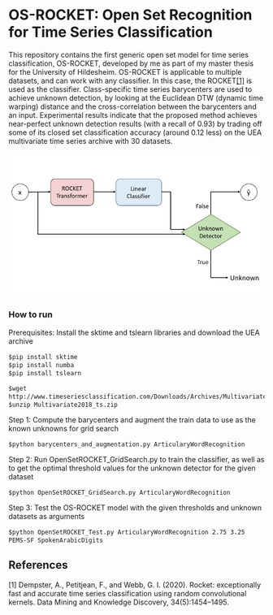 # OS-ROCKET: Open Set Recognition for Time Series Classification

This repository contains the first generic open set model for time series classification, OS-ROCKET, developed by me as part of my master thesis for the University of Hildesheim. OS-ROCKET is applicable to multiple datasets, and can work with any classifier. In this case, the ROCKET[[1]](#1) is used as the classifier. Class-specific time series barycenters are used to achieve unknown detection, by looking at the Euclidean DTW (dynamic time warping) distance and the cross-correlation between the barycenters and an input. Experimental results indicate that the proposed method achieves near-perfect unknown detection results (with a recall of 0.93) by trading off some of its closed set classification accuracy (around 0.12 less) on the UEA multivariate time series archive with 30 datasets. 

![OS ROCKET Diagram](https://github.com/tolgaakar/OS-ROCKET-Open-Set-Recognition-for-Time-Series-Classification/blob/main/OSRocketDiagram.png?raw=true)

### How to run
Prerequisites: Install the sktime and tslearn libraries and download the UEA archive
```
$pip install sktime
$pip install numba
$pip install tslearn
```

```
$wget http://www.timeseriesclassification.com/Downloads/Archives/Multivariate2018_ts.zip
$unzip Multivariate2018_ts.zip
```

Step 1: Compute the barycenters and augment the train data to use as the known unknowns for grid search
```
$python barycenters_and_augmentation.py ArticularyWordRecognition
```


Step 2: Run OpenSetROCKET_GridSearch.py to train the classifier, as well as to get the optimal threshold values for the unknown detector for the given dataset
```
$python OpenSetROCKET_GridSearch.py ArticularyWordRecognition
```


Step 3: Test the OS-ROCKET model with the given thresholds and unknown datasets as arguments
```
$python OpenSetROCKET_Test.py ArticularyWordRecognition 2.75 3.25 PEMS-SF SpokenArabicDigits
```

## References
<a id="1">[1]</a> 
Dempster,   A.,   Petitjean,   F.,   and  Webb,   G.  I. (2020).   Rocket:   exceptionally  fast  and  accurate  time  series  classification  using  random  convolutional  kernels. Data  Mining  and  Knowledge Discovery, 34(5):1454–1495.
